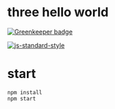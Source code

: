 # three hello world

[![Greenkeeper badge](https://badges.greenkeeper.io/JamesKyburz/three-hello-world.svg)](https://greenkeeper.io/)

[![js-standard-style](https://cdn.rawgit.com/feross/standard/master/badge.svg)](https://github.com/feross/standard)

# start

```
npm install
npm start
```
